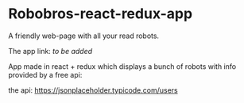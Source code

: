 # Robobros-react-redux-app
A friendly web-page with all your read robots.

The app link: *to be added*


App made in react + redux which displays a bunch of robots with info provided by a free api:

the api: https://jsonplaceholder.typicode.com/users
